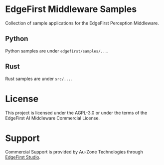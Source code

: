 # EdgeFirst Middleware Samples

Collection of sample applications for the EdgeFirst Perception Middleware.

## Python

Python samples are under `edgefirst/samples/...`.

## Rust

Rust samples are under `src/...`.

# License

This project is licensed under the AGPL-3.0 or under the terms of the EdgeFirst AI Middleware Commercial License.

# Support

Commercial Support is provided by Au-Zone Technologies through [EdgeFirst Studio](https://edgefirst.ai).
